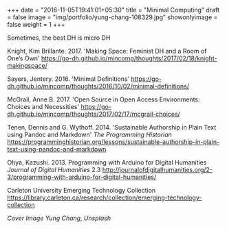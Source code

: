 +++
date = "2016-11-05T19:41:01+05:30"
title = "Minimal Computing"
draft = false
image = "img/portfolio/yung-chang-108329.jpg"
showonlyimage = false
weight = 1
+++

Sometimes, the best DH is micro DH

<!--more-->

Knight, Kim Brillante. 2017. 'Making Space: Feminist DH and a Room of One’s Own' <https://go-dh.github.io/mincomp/thoughts/2017/02/18/knight-makingspace/>

Sayers, Jentery. 2016. 'Minimal Definitions' <https://go-dh.github.io/mincomp/thoughts/2016/10/02/minimal-definitions/>

McGrail, Anne B. 2017. 'Open Source in Open Access Environments: Choices and Necessities' <https://go-dh.github.io/mincomp/thoughts/2017/02/17/mcgrail-choices/>

Tenen, Dennis and G. Wythoff. 2014. 'Sustainable Authorship in Plain Text using Pandoc and Markdown' _The Programming Historian_ <https://programminghistorian.org/lessons/sustainable-authorship-in-plain-text-using-pandoc-and-markdown>

Ohya, Kazushi. 2013. Programming with Arduino for Digital Humanities _Journal of Digital Humanities_ 2.3 <http://journalofdigitalhumanities.org/2-3/programming-with-arduino-for-digital-humanities/>

Carleton University Emerging Technology Collection <https://library.carleton.ca/research/collection/emerging-technology-collection>

_Cover Image Yung Chang, Unsplash_
